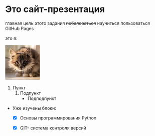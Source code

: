 # Это сайт-презентация

 главная цель этого задания ~~побаловаться~~ научиться пользоваться GitHub Pages

это я:


![мое фото](images.jpg "фото профиля") 


1. Пункт
    1. Подпункт
	    * Подподпункт


- Уже изучены блоки:
  - [x] Основы программирования Python
  - [x] GIT- система контроля версий


